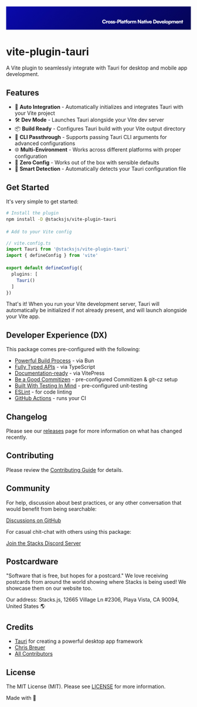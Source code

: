 <p align="center"><img src="https://github.com/stacksjs/vite-plugin-tauri/blob/main/.github/art/cover.jpg?raw=true" alt="Social Card of vite-plugin-tauri"></p>

# vite-plugin-tauri

A Vite plugin to seamlessly integrate with Tauri for desktop and mobile app development.

## Features

- 🔄 **Auto Integration** - Automatically initializes and integrates Tauri with your Vite project
- 🛠️ **Dev Mode** - Launches Tauri alongside your Vite dev server
- 📦 **Build Ready** - Configures Tauri build with your Vite output directory
- 🧰 **CLI Passthrough** - Supports passing Tauri CLI arguments for advanced configurations
- 🌐 **Multi-Environment** - Works across different platforms with proper configuration
- 💼 **Zero Config** - Works out of the box with sensible defaults
- 🧠 **Smart Detection** - Automatically detects your Tauri configuration file

## Get Started

It's very simple to get started:

```bash
# Install the plugin
npm install -D @stacksjs/vite-plugin-tauri

# Add to your Vite config
```

```ts
// vite.config.ts
import Tauri from '@stacksjs/vite-plugin-tauri'
import { defineConfig } from 'vite'

export default defineConfig({
  plugins: [
    Tauri()
  ]
})
```

That's it! When you run your Vite development server, Tauri will automatically be initialized if not already present, and will launch alongside your Vite app.

## Developer Experience (DX)

This package comes pre-configured with the following:

- [Powerful Build Process](https://github.com/oven-sh/bun) - via Bun
- [Fully Typed APIs](https://www.typescriptlang.org/) - via TypeScript
- [Documentation-ready](https://vitepress.dev/) - via VitePress
- [Be a Good Commitizen](https://www.npmjs.com/package/git-cz) - pre-configured Commitizen & git-cz setup
- [Built With Testing In Mind](https://bun.sh/docs/cli/test) - pre-configured unit-testing
- [ESLint](https://eslint.org/) - for code linting
- [GitHub Actions](https://github.com/features/actions) - runs your CI

## Changelog

Please see our [releases](https://github.com/stacksjs/vite-plugin-tauri/releases) page for more information on what has changed recently.

## Contributing

Please review the [Contributing Guide](https://github.com/stacksjs/contributing) for details.

## Community

For help, discussion about best practices, or any other conversation that would benefit from being searchable:

[Discussions on GitHub](https://github.com/stacksjs/vite-plugin-tauri/discussions)

For casual chit-chat with others using this package:

[Join the Stacks Discord Server](https://discord.gg/stacksjs)

## Postcardware

"Software that is free, but hopes for a postcard." We love receiving postcards from around the world showing where Stacks is being used! We showcase them on our website too.

Our address: Stacks.js, 12665 Village Ln #2306, Playa Vista, CA 90094, United States 🌎

## Credits

- [Tauri](https://tauri.app/) for creating a powerful desktop app framework
- [Chris Breuer](https://github.com/chrisbbreuer)
- [All Contributors](https://github.com/stacksjs/vite-plugin-tauri/contributors)

## License

The MIT License (MIT). Please see [LICENSE](/license) for more information.

Made with 💙

<!-- Badges -->

<!-- [codecov-src]: https://img.shields.io/codecov/c/gh/stacksjs/rpx/main?style=flat-square
[codecov-href]: https://codecov.io/gh/stacksjs/rpx -->
